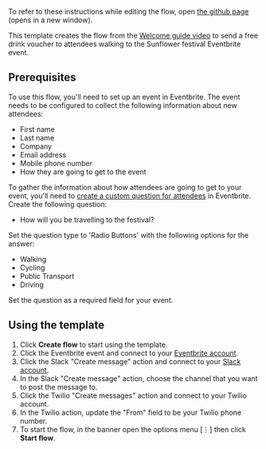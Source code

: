 To refer to these instructions while editing the flow, open [the github page](https://github.com/ot4i/app-connect-templates/blob/master/resources/markdown/Welcome%20guide%20part%202%20-%20announce%20new%20Eventbrite%20attendee%20on%20Slack%20and%20send%20voucher_instructions.md) (opens in a new window).

This template creates the flow from the [Welcome guide video](https://www.youtube.com/watch?v=FpZNNginPAM&list=PLzpeuWUENMK2Q77xr7QkvLxU5YxOJxVSH) to send a free drink voucher to attendees walking to the Sunflower festival Eventbrite event.

## Prerequisites

To use this flow, you'll need to set up an event in Eventbrite. The event needs to be configured to collect the following information about new attendees:
* First name
* Last name
* Company
* Email address
* Mobile phone number
* How they are going to get to the event

To gather the information about how attendees are going to get to your event, you'll need to [create a custom question for attendees](https://www.eventbrite.com/support/articles/en_US/How_To/how-to-create-custom-questions-for-attendees) in Eventbrite. Create the following question:
* How will you be travelling to the festival?

Set the question type to 'Radio Buttons' with the following options for the answer:
* Walking
* Cycling
* Public Transport
* Driving

Set the question as a required field for your event.

## Using the template

1. Click **Create flow** to start using the template.
1. Click the Eventbrite event and connect to your [Eventbrite account](https://developer.ibm.com/integration/docs/app-connect/how-to-guides-for-apps/use-ibm-app-connect-eventbrite/).
1. Click the Slack "Create message" action and connect to your [Slack account](https://developer.ibm.com/integration/docs/app-connect/how-to-guides-for-apps/use-ibm-app-connect-slack/).
1. In the Slack "Create message" action, choose the channel that you want to post the message to.
1. Click the Twilio "Create messages" action and connect to your Twilio account.
1. In the Twilio action, update the "From" field to be your Twilio phone number.
1. To start the flow, in the banner open the options menu [&#8942;] then click **Start flow**.

